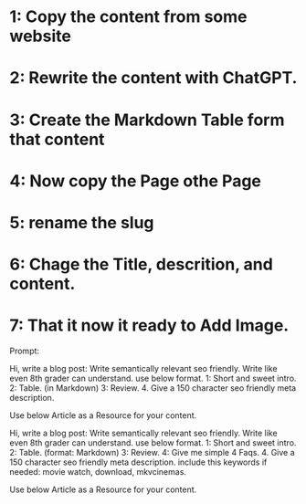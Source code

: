 # 1: Copy the content from some website
# 2: Rewrite the content with ChatGPT.
# 3: Create the Markdown Table form that content
# 4: Now copy the Page othe Page
# 5: rename the slug
# 6: Chage the Title, descrition, and content.
# 7: That it now it ready to Add Image.


Prompt:


Hi, write a blog post: Write semantically relevant seo friendly. Write like even 8th grader can understand.  use below format.
1: Short and sweet intro.
2: Table. (in Markdown)
3: Review.
4. Give a 150 character seo friendly meta description.

Use below Article as a Resource for your content.





Hi, write a blog post: Write semantically relevant seo friendly. Write like even 8th grader can understand.  use below format.
1: Short and sweet intro.
2: Table. (format: Markdown)
3: Review.
4: Give me simple 4 Faqs. 
4. Give a 150 character seo friendly meta description. include this keywords if needed: movie watch, download, mkvcinemas.

Use below Article as a Resource for your content.